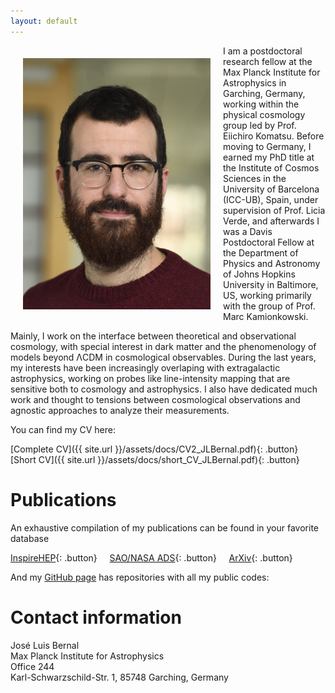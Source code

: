 ```yaml
---
layout: default
---
```


<img src="assets/imgs/jlb.jpg" style="width:300px;height:402px;float:left;margin:20px">

I am a postdoctoral research fellow at the Max Planck Institute for Astrophysics in Garching, Germany, working within the physical cosmology group led by Prof. Eiichiro Komatsu. Before moving to Germany, I earned my PhD title at the Institute of Cosmos Sciences in the University of Barcelona (ICC-UB), Spain, under supervision of Prof. Licia Verde, and afterwards I was a Davis Postdoctoral Fellow at the Department of Physics and Astronomy of Johns Hopkins University in Baltimore, US, working primarily with the group of Prof. Marc Kamionkowski. 

Mainly, I work on the interface between theoretical and observational cosmology, with special interest in dark matter and the phenomenology of models beyond &Lambda;CDM in cosmological observables. During the last years, my interests have been increasingly overlaping with extragalactic astrophysics, working on probes like line-intensity mapping that are sensitive both to cosmology and astrophysics. I also have dedicated much work and thought to tensions between cosmological observations and agnostic approaches to analyze their measurements.

You can find my CV here:

[Complete CV]({{ site.url }}/assets/docs/CV2_JLBernal.pdf){: .button}  &nbsp; &nbsp;  [Short CV]({{ site.url }}/assets/docs/short_CV_JLBernal.pdf){: .button}

# Publications

An exhaustive compilation of my publications can be found in your favorite database

[InspireHEP](http://inspirehep.net/search?p=author%3AJ.L.Bernal.1%20AND%20collection%3Aciteable){: .button} &nbsp; &nbsp; [SAO/NASA ADS](http://ui.adsabs.harvard.edu/#/public-libraries/8kkXX30CT6epBHaQlgtZvA){: .button} &nbsp; &nbsp; [ArXiv](https://arxiv.org/find/astro-ph/1/au:+Bernal_J/0/1/0/all/0/1){: .button} 

And my [GitHub page](https://github.com/jl-bernal) has repositories with all my public codes:

# Contact information

<script language="JavaScript">
var username = "jlbernal";
var hostname = "MPA-Garching.MPG.DE";
var linktext = username + "@" + hostname ;
document.write("<a href='" + "mail" + "to:" + username + "@" + hostname + "'>" + linktext + "</a>");
</script>

José Luis Bernal \
Max Planck Institute for Astrophysics \
Office 244 \
Karl-Schwarzschild-Str. 1, 85748 Garching, Germany 

